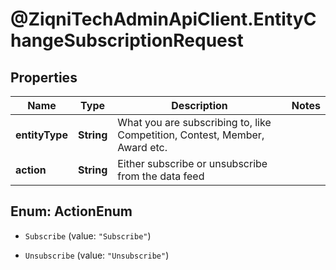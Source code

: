 # @ZiqniTechAdminApiClient.EntityChangeSubscriptionRequest

## Properties

Name | Type | Description | Notes
------------ | ------------- | ------------- | -------------
**entityType** | **String** | What you are subscribing to, like Competition, Contest, Member, Award etc. | 
**action** | **String** | Either subscribe or unsubscribe from the data feed | 



## Enum: ActionEnum


* `Subscribe` (value: `"Subscribe"`)

* `Unsubscribe` (value: `"Unsubscribe"`)




